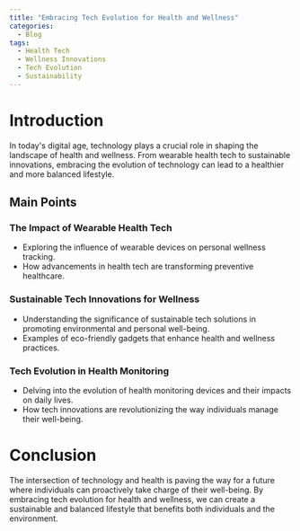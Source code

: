 ```yaml
---
title: "Embracing Tech Evolution for Health and Wellness"
categories:
  - Blog
tags:
  - Health Tech
  - Wellness Innovations
  - Tech Evolution
  - Sustainability
---
```


# Introduction
In today's digital age, technology plays a crucial role in shaping the landscape of health and wellness. From wearable health tech to sustainable innovations, embracing the evolution of technology can lead to a healthier and more balanced lifestyle.

## Main Points
### The Impact of Wearable Health Tech
- Exploring the influence of wearable devices on personal wellness tracking.
- How advancements in health tech are transforming preventive healthcare.

### Sustainable Tech Innovations for Wellness
- Understanding the significance of sustainable tech solutions in promoting environmental and personal well-being.
- Examples of eco-friendly gadgets that enhance health and wellness practices.

### Tech Evolution in Health Monitoring
- Delving into the evolution of health monitoring devices and their impacts on daily lives.
- How tech innovations are revolutionizing the way individuals manage their well-being.

# Conclusion
The intersection of technology and health is paving the way for a future where individuals can proactively take charge of their well-being. By embracing tech evolution for health and wellness, we can create a sustainable and balanced lifestyle that benefits both individuals and the environment.